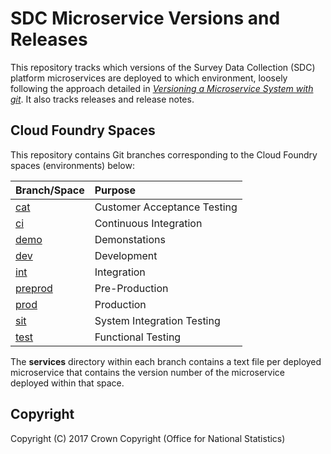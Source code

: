 # SDC Microservice Versions and Releases
This repository tracks which versions of the Survey Data Collection (SDC) platform microservices are deployed to which environment, loosely following the approach detailed in [_Versioning a Microservice System with git_](https://opencredo.com/versioning-a-microservice-system-with-git/). It also tracks releases and release notes.

## Cloud Foundry Spaces
This repository contains Git branches corresponding to the Cloud Foundry spaces (environments) below:

| Branch/Space                                                               | Purpose                     |
| :------------------------------------------------------------------------- | :-------------------------- |
| [cat](https://github.com/ONSdigital/sdc-service-versions/tree/cat)         | Customer Acceptance Testing |
| [ci](https://github.com/ONSdigital/sdc-service-versions/tree/ci)           | Continuous Integration      |
| [demo](https://github.com/ONSdigital/sdc-service-versions/tree/demo)       | Demonstations               |
| [dev](https://github.com/ONSdigital/sdc-service-versions/tree/dev)         | Development                 |
| [int](https://github.com/ONSdigital/sdc-service-versions/tree/int)         | Integration                 |
| [preprod](https://github.com/ONSdigital/sdc-service-versions/tree/preprod) | Pre-Production              |
| [prod](https://github.com/ONSdigital/sdc-service-versions/tree/prod)       | Production                  |
| [sit](https://github.com/ONSdigital/sdc-service-versions/tree/sit)         | System Integration Testing  |
| [test](https://github.com/ONSdigital/sdc-service-versions/tree/test)       | Functional Testing          |

The **services** directory within each branch contains a text file per deployed microservice that contains the version number of the microservice deployed within that space.

## Copyright
Copyright (C) 2017 Crown Copyright (Office for National Statistics)
